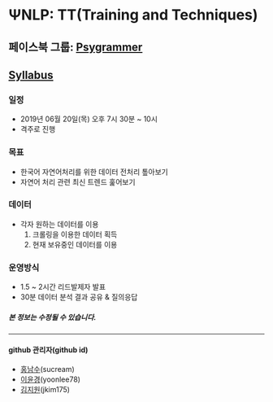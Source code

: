 # ΨNLP: TT(Training and Techniques)	<br>
## 페이스북 그룹: [Psygrammer](https://www.facebook.com/groups/psygrammer)
## [Syllabus](https://docs.google.com/spreadsheets/d/1IxEt-xPw8HMBiczEExhm2ziyaKbVv71XyBKS1oeD0mw/edit?ts=5cf22fa7#gid=0) <br>

### 일정
- 2019년 06월 20일(목) 오후 7시 30분 ~ 10시
- 격주로 진행

### 목표
- 한국어 자연어처리를 위한 데이터 전처리 톺아보기
- 자연어 처리 관련 최신 트렌드 훑어보기

### 데이터
- 각자 원하는 데이터를 이용
  1. 크롤링을 이용한 데이터 획득
  2. 현재 보유중인 데이터를 이용

### 운영방식
- 1.5 ~ 2시간 리드발제자 발표
- 30분 데이터 분석 결과 공유 & 질의응답

##### 본 정보는 수정될 수 있습니다.

---

#### github 관리자(github id)
- [홍남수](https://github.com/sucream)(sucream)
- [이윤경](https://github.com/yoonlee78)(yoonlee78)
- [김지원](https://github.com/jkim175)(jkim175)
